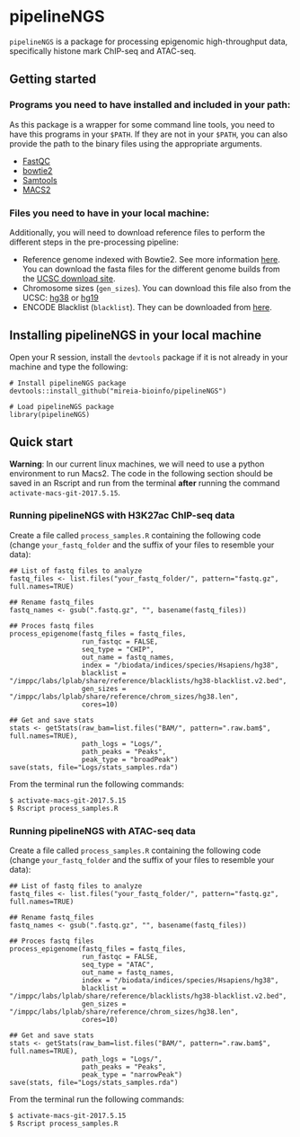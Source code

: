 # pipelineNGS
`pipelineNGS` is a package for processing epigenomic high-throughput data, specifically histone mark ChIP-seq and ATAC-seq.

## Getting started

### Programs you need to have installed and included in your path:

As this package is a wrapper for some command line tools, you need to have this programs in your `$PATH`. If they are not in your `$PATH`, you can also provide the path to the binary files using the appropriate arguments. 

- [FastQC](https://www.bioinformatics.babraham.ac.uk/projects/fastqc/)
- [bowtie2](http://bowtie-bio.sourceforge.net/bowtie2/index.shtml)
- [Samtools](http://www.htslib.org/)
- [MACS2](https://github.com/taoliu/MACS)

### Files you need to have in your local machine:

Additionally, you will need to download reference files to perform the different steps in the pre-processing pipeline:

- Reference genome indexed with Bowtie2. See more information [here](http://bowtie-bio.sourceforge.net/bowtie2/manual.shtml#indexing-a-reference-genome). You can download the fasta files for the different genome builds from the [UCSC download site](https://hgdownload.soe.ucsc.edu/downloads.html#human).
- Chromosome sizes (`gen_sizes`). You can download this file also from the UCSC: [hg38](https://hgdownload.cse.ucsc.edu/goldenPath/hg38/bigZips/hg38.chrom.sizes) or [hg19](https://hgdownload.cse.ucsc.edu/goldenPath/hg19/bigZips/hg19.chrom.sizes)
- ENCODE Blacklist (`blacklist`). They can be downloaded from [here](https://sites.google.com/site/anshulkundaje/projects/blacklists).

## Installing pipelineNGS in your local machine

Open your R session, install the `devtools` package if it is not already in your machine and type the following:

```
# Install pipelineNGS package
devtools::install_github("mireia-bioinfo/pipelineNGS")

# Load pipelineNGS package
library(pipelineNGS)
```

## Quick start

**Warning**: In our current linux machines, we will need to use a python environment to run Macs2. The code in the following section should be saved in an Rscript and run from the terminal **after** running the command `activate-macs-git-2017.5.15`.

### Running pipelineNGS with H3K27ac ChIP-seq data

Create a file called `process_samples.R` containing the following code (change `your_fastq_folder` and the suffix of your files to resemble your data):

```
## List of fastq files to analyze
fastq_files <- list.files("your_fastq_folder/", pattern="fastq.gz", full.names=TRUE)

## Rename fastq_files
fastq_names <- gsub(".fastq.gz", "", basename(fastq_files))

## Proces fastq files
process_epigenome(fastq_files = fastq_files,
                  run_fastqc = FALSE,
                  seq_type = "CHIP",
                  out_name = fastq_names,
                  index = "/biodata/indices/species/Hsapiens/hg38",
                  blacklist = "/imppc/labs/lplab/share/reference/blacklists/hg38-blacklist.v2.bed",
                  gen_sizes = "/imppc/labs/lplab/share/reference/chrom_sizes/hg38.len",
                  cores=10)
                  
## Get and save stats
stats <- getStats(raw_bam=list.files("BAM/", pattern=".raw.bam$", full.names=TRUE),
                  path_logs = "Logs/",
                  path_peaks = "Peaks",
                  peak_type = "broadPeak") 
save(stats, file="Logs/stats_samples.rda")
```

From the terminal run the following commands: 

```
$ activate-macs-git-2017.5.15
$ Rscript process_samples.R
```

### Running pipelineNGS with ATAC-seq data

Create a file called `process_samples.R` containing the following code (change `your_fastq_folder` and the suffix of your files to resemble your data):

```
## List of fastq files to analyze
fastq_files <- list.files("your_fastq_folder/", pattern="fastq.gz", full.names=TRUE)

## Rename fastq_files
fastq_names <- gsub(".fastq.gz", "", basename(fastq_files))

## Proces fastq files
process_epigenome(fastq_files = fastq_files,
                  run_fastqc = FALSE,
                  seq_type = "ATAC",
                  out_name = fastq_names,
                  index = "/biodata/indices/species/Hsapiens/hg38",
                  blacklist = "/imppc/labs/lplab/share/reference/blacklists/hg38-blacklist.v2.bed",
                  gen_sizes = "/imppc/labs/lplab/share/reference/chrom_sizes/hg38.len",
                  cores=10)

## Get and save stats
stats <- getStats(raw_bam=list.files("BAM/", pattern=".raw.bam$", full.names=TRUE),
                  path_logs = "Logs/",
                  path_peaks = "Peaks",
                  peak_type = "narrowPeak") 
save(stats, file="Logs/stats_samples.rda")
```

From the terminal run the following commands: 

```
$ activate-macs-git-2017.5.15
$ Rscript process_samples.R
```
